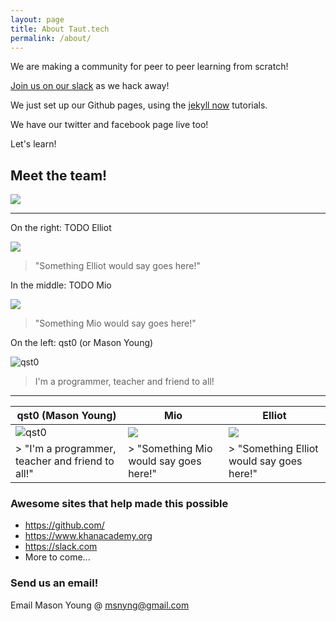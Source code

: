 ```yaml
---
layout: page
title: About Taut.tech
permalink: /about/
---
```


We are making a community for peer to peer learning from scratch!

[Join us on our slack](https://publicslack.com/slacks/taut-tech/invites/new) as we hack away!

We just set up our Github pages, using the [jekyll now](https://github.com/barryclark/jekyll-now) tutorials.

We have our twitter and facebook page live too!

Let's learn!


## Meet the team!

![](http://i.imgur.com/OCKihgF.jpg)

---

On the right: TODO Elliot

![](http://i.imgur.com/I4K06E3.png)

> "Something Elliot would say goes here!"

In the middle: TODO Mio

![](http://i.imgur.com/wRGOrdx.png)

> "Something Mio would say goes here!"

On the left: qst0 (or Mason Young)

![qst0](http://i.imgur.com/MFN8YDc.png)

> I'm a programmer, teacher and friend to all!

---

| qst0 (Mason Young)                        | Mio                                    | Elliot                                         |
|-------------------------------------------|----------------------------------------|------------------------------------------------|
| ![qst0](http://i.imgur.com/uPwHVcn.png)   | ![](http://i.imgur.com/3HAe5OZ.png)    | ![](http://i.imgur.com/XzySVBc.png)            |
| > "I'm a programmer, teacher and friend to all!" | > "Something Mio would say goes here!" | > "Something Elliot would say goes here!" |

### Awesome sites that help made this possible
* https://github.com/
* https://www.khanacademy.org
* https://slack.com
* More to come...

### Send us an email!

Email Mason Young @ [msnyng@gmail.com](mailto:msnyng@gmail.com)
